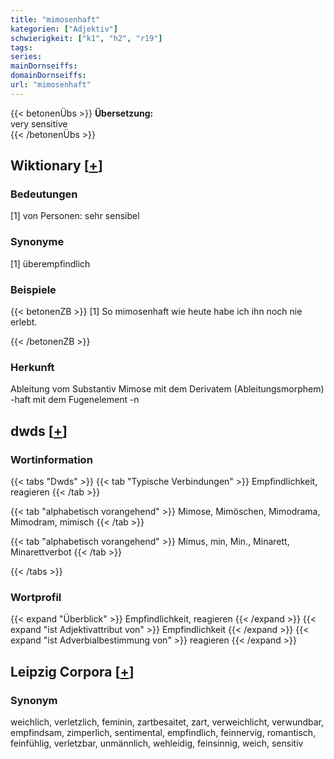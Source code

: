 ```yaml
---
title: "mimosenhaft"
kategorien: ["Adjektiv"]
schwierigkeit: ["k1", "h2", "r19"]
tags:
series:
mainDornseiffs:
domainDornseiffs:
url: "mimosenhaft"
---
```


{{< betonenÜbs >}}
**Übersetzung:**  
very sensitive  
{{< /betonenÜbs >}}

## Wiktionary [[+](https://de.wiktionary.org/wiki/mimosenhaft)]

### Bedeutungen
[1] von Personen: sehr sensibel  

### Synonyme
[1] überempfindlich  

### Beispiele
{{< betonenZB >}}
[1] So mimosenhaft wie heute habe ich ihn noch nie erlebt.  

{{< /betonenZB >}}
### Herkunft
Ableitung vom Substantiv Mimose mit dem Derivatem (Ableitungsmorphem) -haft mit dem Fugenelement -n  



## dwds [[+](https://www.dwds.de/wb/mimosenhaft)]

### Wortinformation
{{< tabs "Dwds" >}}
{{< tab "Typische Verbindungen" >}}
Empfindlichkeit, reagieren
{{< /tab >}}

{{< tab "alphabetisch vorangehend" >}}
Mimose, Mimöschen, Mimodrama, Mimodram, mimisch
{{< /tab >}}

{{< tab "alphabetisch vorangehend" >}}
Mimus, min, Min., Minarett, Minarettverbot
{{< /tab >}}

{{< /tabs >}}

### Wortprofil
{{< expand "Überblick" >}} Empfindlichkeit, reagieren {{< /expand >}}
{{< expand "ist Adjektivattribut von" >}} Empfindlichkeit {{< /expand >}}
{{< expand "ist Adverbialbestimmung von" >}} reagieren {{< /expand >}}

## Leipzig Corpora [[+](https://corpora.uni-leipzig.de/en/res?word=mimosenhaft&corpusId=deu_newscrawl-public_2018)]


### Synonym
weichlich, verletzlich, feminin, zartbesaitet, zart, verweichlicht, verwundbar, empfindsam, zimperlich, sentimental, empfindlich, feinnervig, romantisch, feinfühlig, verletzbar, unmännlich, wehleidig, feinsinnig, weich, sensitiv


